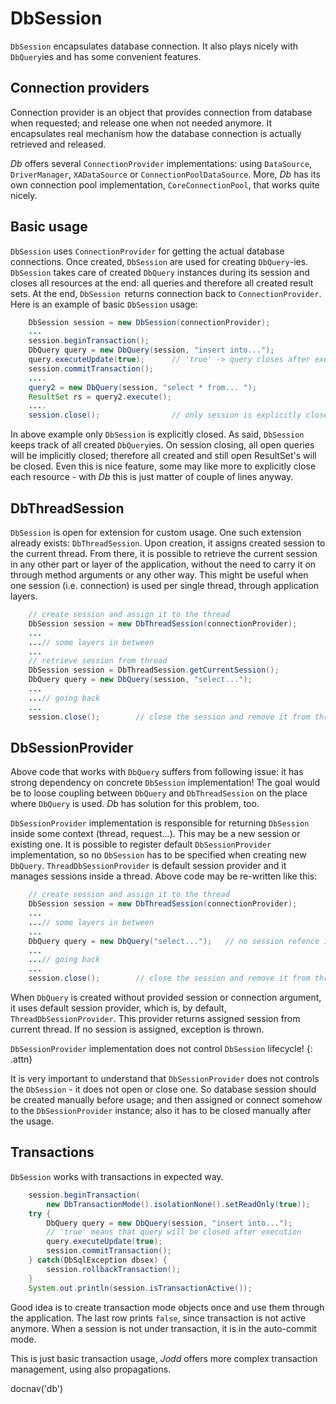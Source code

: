 # DbSession

`DbSession` encapsulates database connection. It also plays nicely with
`DbQuery`ies and has some convenient features.

## Connection providers

Connection provider is an object that provides connection from database
when requested; and release one when not needed anymore. It encapsulates
real mechanism how the database connection is actually retrieved and
released.

*Db* offers several `ConnectionProvider` implementations: using
`DataSource`, `DriverManager`, `XADataSource` or
`ConnectionPoolDataSource`. More, *Db* has its own connection pool
implementation, `CoreConnectionPool`, that works quite nicely.

## Basic usage

`DbSession` uses `ConnectionProvider` for getting the actual database
connections. Once created, `DbSession` are used for creating
`DbQuery`-ies. `DbSession` takes care of created `DbQuery` instances
during its session and closes all resources at the end: all queries and
therefore all created result sets. At the end, `DbSession `returns
connection back to `ConnectionProvider`. Here is an example of basic
`DbSession` usage:

~~~~~ java
    DbSession session = new DbSession(connectionProvider);
    ...
    session.beginTransaction();
    DbQuery query = new DbQuery(session, "insert into...");
    query.executeUpdate(true);      // 'true' -> query closes after execution
    session.commitTransaction();
    ....
    query2 = new DbQuery(session, "select * from... ");
    ResultSet rs = query2.execute();
    ....
    session.close();				// only session is explicitly closed :)
~~~~~

In above example only `DbSession` is explicitly closed. As said,
`DbSession` keeps track of all created `DbQuery`ies. On session closing,
all open queries will be implicitly closed; therefore all created and
still open ResultSet\'s will be closed. Even this is nice feature, some
may like more to explicitly close each resource - with *Db* this is just
matter of couple of lines anyway.

## DbThreadSession

`DbSession` is open for extension for custom usage. One such extension
already exists: `DbThreadSession`. Upon creation, it assigns created
session to the current thread. From there, it is possible to retrieve
the current session in any other part or layer of the application,
without the need to carry it on through method arguments or any other
way. This might be useful when one session (i.e. connection) is used per
single thread, through application layers.

~~~~~ java
    // create session and assign it to the thread
    DbSession session = new DbThreadSession(connectionProvider);
    ...
    ...// some layers in between
    ...
    // retrieve session from thread
    DbSession session = DbThreadSession.getCurrentSession();
    DbQuery query = new DbQuery(session, "select...");
    ...
    ...// going back
    ...
    session.close();		// close the session and remove it from thread storage
~~~~~

## DbSessionProvider

Above code that works with `DbQuery` suffers from following issue: it
has strong dependency on concrete `DbSession` implementation! The goal
would be to loose coupling between `DbQuery` and `DbThreadSession`
 on the place where `DbQuery` is
used. *Db* has solution for this problem, too.

`DbSessionProvider` implementation is responsible for returning
`DbSession` inside some context (thread, request...). This may be a new
session or existing one. It is possible to register default
`DbSessionProvider` implementation, so no `DbSession` has to be
specified when creating new `DbQuery`. `ThreadDbSessionProvider` is
default session provider and it manages sessions inside a thread. Above
code may be re-written like this:

~~~~~ java
    // create session and assign it to the thread
    DbSession session = new DbThreadSession(connectionProvider);
    ...
    ...// some layers in between
    ...
    DbQuery query = new DbQuery("select...");	// no session refence is needed
    ...
    ...// going back
    ...
    session.close();		// close the session and remove it from thread storage
~~~~~

When `DbQuery` is created without provided session or connection
argument, it uses default session provider, which is, by default,
`ThreadDbSessionProvider`. This provider returns assigned session from
current thread. If no session is assigned, exception is thrown.

`DbSessionProvider` implementation does not control `DbSession`
lifecycle!
{: .attn}

It is very important to understand that `DbSessionProvider` does not
controls the `DbSession` - it does not open or close one. So database
session should be created manually before usage; and then assigned or
connect somehow to the `DbSessionProvider` instance; also it has to be
closed manually after the usage.

## Transactions

`DbSession` works with transactions in expected way.

~~~~~ java
    session.beginTransaction(
        new DbTransactionMode().isolationNone().setReadOnly(true));
    try {
    	DbQuery query = new DbQuery(session, "insert into...");
        // 'true' means that query will be closed after execution
    	query.executeUpdate(true);
    	session.commitTransaction();
    } catch(DbSqlException dbsex) {
    	session.rollbackTransaction();
    }
    System.out.println(session.isTransactionActive());
~~~~~

Good idea is to create transaction mode objects once and use them
through the application. The last row prints `false`, since transaction
is not active anymore. When a session is not under transaction, it is in
the auto-commit mode.

This is just basic transaction usage, *Jodd* offers more complex
transaction management, using also propagations.

<js>docnav('db')</js>